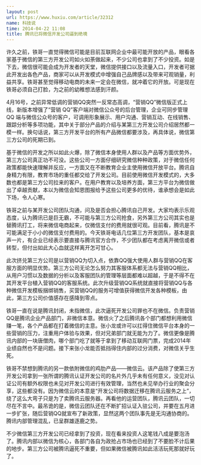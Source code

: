 ```yaml
---
layout: post
url: https://www.huxiu.com/article/32312
name: 科技说
time: 2014-04-22 11:08
title: 腾讯已将微信开发公司逼到绝境
---
```

许久之前，铁哥一直觉得微信可能是目前互联网企业中最可能开放的产品，眼看各家基于微信的第三方开发公司如火如荼做起来，不少公司也拿到了不少投资。如是下去，微信很可能会成为开发者的天堂，微信提供接口以及流量入口，开发者可据此开发出各色产品，商家可以从开发模式中增强自己品牌感以及带来可观销量，利益共享。铁哥甚至觉得移动电商的未来一定会在微信，就冲着它的开放。可是现在铁哥必须自己打脸，为之前的幼稚想法感到汗颜。

4月16号，之前异常低调的营销QQ突然一反常态高调，“营销QQ”微信版正式上线，新版本增强了“营销 QQ”客户端对微信公众号的后台管理，企业可同步管理 QQ 端与微信公众号的客户，可调用形象展示、用户沟通、营销互动、在线销售、跟踪分析等多项功能，其中关于部分产品的介绍与某第三方开发公司介绍居然都一模一样。换句话说，第三方开发平台的所有产品微信都要涉及，再具体说，微信第三方公司的死期已到。

基于微信的开发之所以如此火爆，除了微信本身使用人群以及产品等方面优势外，第三方公司真正功不可没。这些公司一方面仔细研究微信种种政策，对于微信任何政策都能快速理解并反应，一方面又在不断教育企业主使用微信开放平台。腾讯自身精力有限，教育市场的重任都交给了开发公司。目前使用微信开发模式的，大多数也都是第三方公司拉来的客户。在用户教育以及培养方面，第三方平台为微信做出了卓越贡献，本以为微信会知恩图报给予这些公司更多的优待，谁承想会是如此下场，令人心寒。

铁哥之前与某开发公司团队沟通，问及是否会担心腾讯自己开发。大家均表示乐观态度，认为腾讯已是巨无霸，不可能与第三方公司抢食，另外第三方公司其实也是替腾讯打工，将来微信电商起来，仅微信支付的费用就很可观。目前看，腾讯是不可能满足于小小的微信支付费用的。今天铁哥电话几位第三方开发团队，基本是哀声一片，有企业已经表示要直接与腾讯官方合作，不少团队都在考虑离开微信或者转型，但付出如此大心血就这样离开怎可甘心。

此次挤兑第三方公司是以营销QQ为切入点，依靠QQ强大使用人群与营销QQ在客服方面的明显优势。第三方公司无论怎么努力其客服体系都无法与营销QQ相比，从用户习惯以及数据的分析以及客服团队的管理等层面都难以超越，于是不得不在其开发平台植入营销QQ的客服系统。此次升级营销QQ系统就直接将营销QQ与各种微信开发模板捆绑销售，买营销QQ的服务可增值获得微信开发各种模板，由此，第三方公司价值感存在感降到零点。

铁哥一直在说是腾讯封闭，未指微信，此次逼死开发公司罪也不在微信。负责营销QQ是腾讯企业产品部门，非微信本意。微信火了之后腾讯各个部门都想利用微信赚一笔，各个产品都在打着微信的主意。张小龙或许可以扛得住微信平台本身的一些营销的压力，注重用户体验与效果，但对兄弟部门就无能为力了。微信更像是腾讯内部的一块唐僧肉，哪个部门吃了就等于拿到了移动互联网门票，完成2014年业绩自然也不是问题。接下来张小龙能否抵挡得住内部的过分消费，对微信关乎生死。

铁哥不禁想到腾讯的另一款依附微信的鸡肋产品——微信云。该产品除了使第三方开发公司拿到一张所谓的腾讯认证开发公司的名片外几乎未有任何意义，没见对认证公司有额外权限也未见对开发公司进行有效管理，当然也未见举办行业的聚会分享，这些都没有。因为微信云的本意是“开发公司将数据迁移在腾讯云服务之上”，绕了这么大弯子只是为了卖腾讯云服务器。再看他的运营团队，腾讯云团队，一切尽在不言中。最吊诡的是，微信云团队还在不断扩招认证入驻公司，并要在五月进一步扩张，随后营销QQ就宣布了新政策，显然这两个团队事先是无沟通协商的。腾讯内部管理混乱，已呈群雄逐鹿之势。

不少微信第三方开发公司已经拿到了投资，现在看来投资人这笔钱八成是要泡汤了。腾讯内部以微信为核心，各部门各自为政抢占市场也已经到了不要脸不计后果的地步。第三方公司被腾讯逼死不重要，但如果微信被腾讯如此活活玩死那就好玩了。

